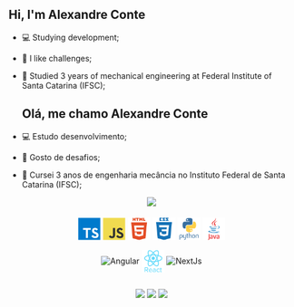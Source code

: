   ## Hi, I'm Alexandre Conte

- 💻 Studying development;
- 🎯 I like challenges;
- 🤯 Studied 3 years of mechanical engineering at Federal Institute of Santa Catarina (IFSC);

  ## Olá, me chamo Alexandre Conte

- 💻 Estudo desenvolvimento;
- 🎯 Gosto de desafios;
- 🤯 Cursei 3 anos de engenharia mecância no Instituto Federal de Santa Catarina (IFSC);

<div align="center">
  <a href="https://github.com/AlexandreContee"></a>
  <img height="160em" src="https://github-readme-stats.vercel.app/api/top-langs/?username=AlexandreContee&layout=compact&langs_count=7&theme=dracula">
</div>

<div style="display: inline_block;" align="center"><br>
  <img align="center" height="40" width="40" src="https://raw.githubusercontent.com/devicons/devicon/master/icons/typescript/typescript-plain.svg" alt="TypeScript">
  <img align="center" height="40" width="40" src="https://raw.githubusercontent.com/devicons/devicon/master/icons/javascript/javascript-original.svg" alt="JavaScript">
  <img align="center" height="40" width="40" src="https://raw.githubusercontent.com/devicons/devicon/master/icons/html5/html5-plain-wordmark.svg" alt="HTML5">
  <img align="center" height="40" width="40" src="https://raw.githubusercontent.com/devicons/devicon/master/icons/css3/css3-plain-wordmark.svg" alt="CSS3">
  <img align="center" height="40" width="40" src="https://raw.githubusercontent.com/devicons/devicon/master/icons/python/python-original-wordmark.svg" alt="Python">
  <img align="center" height="40" width="40" src="https://raw.githubusercontent.com/devicons/devicon/master/icons/java/java-original-wordmark.svg" alt="Java">
</div>

<div style="display: inline_block;" align="center"><br>
  <img align="center" height="40" src="https://angular.io/assets/images/logos/angular/logo-nav@2x.png" alt="Angular">
  <img align="center" height="40" width="40" src="https://raw.githubusercontent.com/devicons/devicon/master/icons/react/react-original-wordmark.svg" alt="React">
  <img align="center" height="40" width="40" src="https://camo.githubusercontent.com/92ec9eb7eeab7db4f5919e3205918918c42e6772562afb4112a2909c1aaaa875/68747470733a2f2f6173736574732e76657263656c2e636f6d2f696d6167652f75706c6f61642f76313630373535343338352f7265706f7369746f726965732f6e6578742d6a732f6e6578742d6c6f676f2e706e67" alt="NextJs">
</div>

  ##

<div align="center"> 
  <a href = "mailto:alexandre.conte10@gmail.com"><img src="https://img.shields.io/badge/Gmail-D14836?style=for-the-badge&logo=gmail&logoColor=white" target="_blank"></a>
  <a href="https://www.linkedin.com/in/alexandreconteprog/" target="_blank"><img src="https://img.shields.io/badge/LinkedIn-0077B5?style=for-the-badge&logo=linkedin&logoColor=white" target="_blank"></a> 
  <a href="https://www.instagram.com/alexandrecontee/" target="_blank"><img src="https://img.shields.io/badge/Instagram-E4405F?style=for-the-badge&logo=instagram&logoColor=white" target="_blank"></a>
</div>
